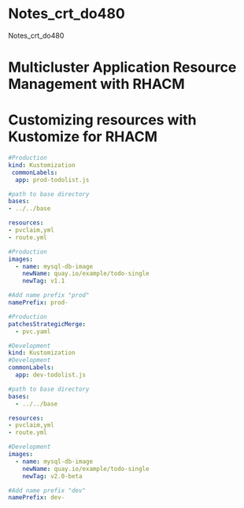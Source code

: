 # Notes_crt_do480
Notes_crt_do480

# Multicluster Application Resource Management with RHACM


# Customizing resources with Kustomize for RHACM

```yml
#Production
kind: Kustomization
 commonLabels:
  app: prod-todolist.js

#path to base directory
bases:
- ../../base

resources:
- pvclaim,yml
- route.yml

#Production
images:
  - name: mysql-db-image
    newName: quay.io/example/todo-single
    newTag: v1.1

#Add name prefix "prod"
namePrefix: prod-

#Production
patchesStrategicMerge:
  - pvc.yaml
```



```yml
#Development
kind: Kustomization
#Development
commonLabels:
  app: dev-todolist.js

#path to base directory
bases:
  - ../../base

resources:
- pvclaim,yml
- route.yml

#Development
images:
  - name: mysql-db-image
    newName: quay.io/example/todo-single
    newTag: v2.0-beta

#Add name prefix "dev"
namePrefix: dev-
```
